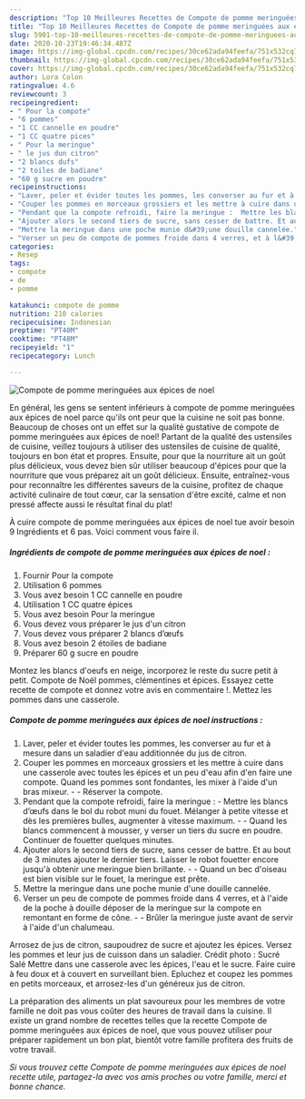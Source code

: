 ```yaml
---
description: "Top 10 Meilleures Recettes de Compote de pomme meringuées aux épices de noel"
title: "Top 10 Meilleures Recettes de Compote de pomme meringuées aux épices de noel"
slug: 5901-top-10-meilleures-recettes-de-compote-de-pomme-meringuees-aux-epices-de-noel
date: 2020-10-23T19:46:34.487Z
image: https://img-global.cpcdn.com/recipes/30ce62ada94feefa/751x532cq70/compote-de-pomme-meringuees-aux-epices-de-noel-photo-principale-de-la-recette.jpg
thumbnail: https://img-global.cpcdn.com/recipes/30ce62ada94feefa/751x532cq70/compote-de-pomme-meringuees-aux-epices-de-noel-photo-principale-de-la-recette.jpg
cover: https://img-global.cpcdn.com/recipes/30ce62ada94feefa/751x532cq70/compote-de-pomme-meringuees-aux-epices-de-noel-photo-principale-de-la-recette.jpg
author: Lora Colon
ratingvalue: 4.6
reviewcount: 3
recipeingredient:
- " Pour la compote"
- "6 pommes"
- "1 CC cannelle en poudre"
- "1 CC quatre pices"
- " Pour la meringue"
- " le jus dun citron"
- "2 blancs dufs"
- "2 toiles de badiane"
- "60 g sucre en poudre"
recipeinstructions:
- "Laver, peler et évider toutes les pommes, les converser au fur et à mesure dans un saladier d&#39;eau additionnée du jus de citron."
- "Couper les pommes en morceaux grossiers et les mettre à cuire dans une casserole avec toutes les épices et un peu d&#39;eau afin d&#39;en faire une compote. Quand les pommes sont fondantes, les mixer à l&#39;aide d&#39;un bras mixeur.  Réserver la compote."
- "Pendant que la compote refroidi, faire la meringue :  Mettre les blancs d’œufs dans le bol du robot muni du fouet. Mélanger à petite vitesse et dès les premières bulles, augmenter à vitesse maximum.  Quand les blancs commencent à mousser, y verser un tiers du sucre en poudre. Continuer de fouetter quelques minutes."
- "Ajouter alors le second tiers de sucre, sans cesser de battre. Et au bout de 3 minutes ajouter le dernier tiers. Laisser le robot fouetter encore jusqu&#39;à obtenir une meringue bien brillante.  Quand un bec d&#39;oiseau est bien visible sur le fouet, la meringue est prête."
- "Mettre la meringue dans une poche munie d&#39;une douille cannelée."
- "Verser un peu de compote de pommes froide dans 4 verres, et à l&#39;aide de la poche à douille déposer de la meringue sur la compote en remontant en forme de cône.  Brûler la meringue juste avant de servir à l&#39;aide d&#39;un chalumeau."
categories:
- Resep
tags:
- compote
- de
- pomme

katakunci: compote de pomme 
nutrition: 210 calories
recipecuisine: Indonesian
preptime: "PT40M"
cooktime: "PT48M"
recipeyield: "1"
recipecategory: Lunch

---
```



![Compote de pomme meringuées aux épices de noel](https://img-global.cpcdn.com/recipes/30ce62ada94feefa/751x532cq70/compote-de-pomme-meringuees-aux-epices-de-noel-photo-principale-de-la-recette.jpg)

En général, les gens se sentent inférieurs à compote de pomme meringuées aux épices de noel parce qu'ils ont peur que la cuisine ne soit pas bonne. Beaucoup de choses ont un effet sur la qualité gustative de compote de pomme meringuées aux épices de noel! Partant de la qualité des ustensiles de cuisine, veillez toujours à utiliser des ustensiles de cuisine de qualité, toujours en bon état et propres. Ensuite, pour que la nourriture ait un goût plus délicieux, vous devez bien sûr utiliser beaucoup d'épices pour que la nourriture que vous préparez ait un goût délicieux. Ensuite, entraînez-vous pour reconnaître les différentes saveurs de la cuisine, profitez de chaque activité culinaire de tout cœur, car la sensation d'être excité, calme et non pressé affecte aussi le résultat final du plat!

<!--inarticleads1-->

À cuire compote de pomme meringuées aux épices de noel tue avoir besoin 9 Ingrédients et 6 pas. Voici comment vous faire il.

##### Ingrédients de compote de pomme meringuées aux épices de noel :

1. Fournir  Pour la compote
1. Utilisation 6 pommes
1. Vous avez besoin 1 CC cannelle en poudre
1. Utilisation 1 CC quatre épices
1. Vous avez besoin  Pour la meringue
1. Vous devez vous préparer  le jus d&#39;un citron
1. Vous devez vous préparer 2 blancs d’œufs
1. Vous avez besoin 2 étoiles de badiane
1. Préparer 60 g sucre en poudre


Montez les blancs d&#39;oeufs en neige, incorporez le reste du sucre petit à petit. Compote de Noël pommes, clémentines et épices. Essayez cette recette de compote et donnez votre avis en commentaire !. Mettez les pommes dans une casserole. 

<!--inarticleads2-->

##### Compote de pomme meringuées aux épices de noel instructions :

1. Laver, peler et évider toutes les pommes, les converser au fur et à mesure dans un saladier d&#39;eau additionnée du jus de citron.
1. Couper les pommes en morceaux grossiers et les mettre à cuire dans une casserole avec toutes les épices et un peu d&#39;eau afin d&#39;en faire une compote. Quand les pommes sont fondantes, les mixer à l&#39;aide d&#39;un bras mixeur. -  - Réserver la compote.
1. Pendant que la compote refroidi, faire la meringue :  - Mettre les blancs d’œufs dans le bol du robot muni du fouet. Mélanger à petite vitesse et dès les premières bulles, augmenter à vitesse maximum. -  - Quand les blancs commencent à mousser, y verser un tiers du sucre en poudre. Continuer de fouetter quelques minutes.
1. Ajouter alors le second tiers de sucre, sans cesser de battre. Et au bout de 3 minutes ajouter le dernier tiers. Laisser le robot fouetter encore jusqu&#39;à obtenir une meringue bien brillante. -  - Quand un bec d&#39;oiseau est bien visible sur le fouet, la meringue est prête.
1. Mettre la meringue dans une poche munie d&#39;une douille cannelée.
1. Verser un peu de compote de pommes froide dans 4 verres, et à l&#39;aide de la poche à douille déposer de la meringue sur la compote en remontant en forme de cône. -  - Brûler la meringue juste avant de servir à l&#39;aide d&#39;un chalumeau.


Arrosez de jus de citron, saupoudrez de sucre et ajoutez les épices. Versez les pommes et leur jus de cuisson dans un saladier. Crédit photo : Sucré Salé Mettre dans une casserole avec les épices, l&#39;eau et le sucre. Faire cuire à feu doux et à couvert en surveillant bien. Epluchez et coupez les pommes en petits morceaux, et arrosez-les d&#39;un généreux jus de citron. 

<!--inarticleads1-->

<p>
La préparation des aliments un plat savoureux pour les membres de votre famille ne doit pas vous coûter des heures de travail dans la cuisine. Il existe un grand nombre de recettes telles que la recette Compote de pomme meringuées aux épices de noel, que vous pouvez utiliser pour préparer rapidement un bon plat, bientôt votre famille profitera des fruits de votre travail.
</p>

<p>
<i>Si vous trouvez cette Compote de pomme meringuées aux épices de noel recette utile, partagez-la avec vos amis proches ou votre famille, merci et bonne chance.</i>
</p>

